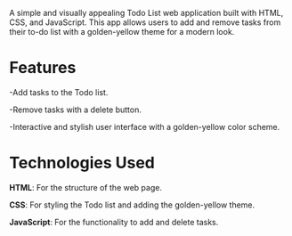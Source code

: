 A simple and visually appealing Todo List web application built with HTML, CSS, and JavaScript. This app allows users to add and remove tasks from their to-do list with a golden-yellow theme for a modern look.

# Features

-Add tasks to the Todo list.

-Remove tasks with a delete button.

-Interactive and stylish user interface with a golden-yellow color scheme.


# Technologies Used

**HTML**: For the structure of the web page.

**CSS**: For styling the Todo list and adding the golden-yellow theme.

**JavaScript**: For the functionality to add and delete tasks.
